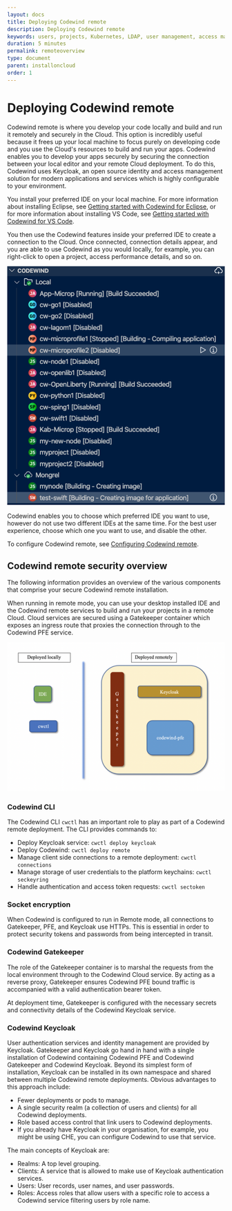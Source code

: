 ```yaml
---
layout: docs
title: Deploying Codewind remote
description: Deploying Codewind remote
keywords: users, projects, Kubernetes, LDAP, user management, access management, login, deployment, pod, security, securing Cloud connection
duration: 5 minutes
permalink: remoteoverview
type: document
parent: installoncloud
order: 1
---
```


# Deploying Codewind remote

Codewind remote is where you develop your code locally and build and run it remotely and securely in the Cloud. This option is incredibly useful because it frees up your local machine to focus purely on developing code and you use the Cloud's resources to build and run your apps. Codewind enables you to develop your apps securely by securing the connection between your local editor and your remote Cloud deployment. To do this, Codewind uses Keycloak, an open source identity and access management solution for modern applications and services which is highly configurable to your environment. 

You install your preferred IDE on your local machine. For more information about installing Eclipse, see [Getting started with Codewind for Eclipse](mdteclipsegettingstarted.html), or for more information about installing VS Code, see [Getting started with Codewind for VS Code](mdt-vsc-getting-started.html).

You then use the Codewind features inside your preferred IDE to create a connection to the Cloud. Once connected, connection details appear, and you are able to use Codewind as you would locally, for example, you can right-click to open a project, access performance details, and so on. 

![Project view](dist/images/remote/project_view.png)

Codewind enables you to choose which preferred IDE you want to use, however do not use two different IDEs at the same time. For the best user experience, choose which one you want to use, and disable the other. 

To configure Codewind remote, see [Configuring Codewind remote](remote-configuring.html).

## Codewind remote security overview

The following information provides an overview of the various components that comprise your secure Codewind remote installation. 

When running in remote mode, you can use your desktop installed IDE and the Codewind remote services to build and run your projects in a remote Cloud. Cloud services are secured using a Gatekeeper container which exposes an ingress route that proxies the connection through to the Codewind PFE service.

![Remote overview](dist/images/remote/image4.png)

### Codewind CLI

The Codewind CLI `cwctl` has an important role to play as part of a Codewind remote deployment. The CLI provides commands to:

- Deploy Keycloak service: `cwctl deploy keycloak`
- Deploy Codewind: `cwctl deploy remote`
- Manage client side connections to a remote deployment: `cwctl connections`
- Manage storage of user credentials to the platform keychains: `cwctl seckeyring`
- Handle authentication and access token requests: `cwctl sectoken`

### Socket encryption

When Codewind is configured to run in Remote mode, all connections to Gatekeeper, PFE, and Keycloak use HTTPs. This is essential in order to protect security tokens and passwords from being intercepted in transit.

### Codewind Gatekeeper

The role of the Gatekeeper container is to marshal the requests from the local environment through to the Codewind Cloud service. By acting as a reverse proxy, Gatekeeper ensures Codewind PFE bound traffic is accompanied with a valid authentication bearer token.

At deployment time, Gatekeeper is configured with the necessary secrets and connectivity details of the Codewind Keycloak service.

### Codewind Keycloak

User authentication services and identity management are provided by Keycloak. Gatekeeper and Keycloak go hand in hand with a single installation of Codewind containing Codewind PFE and Codewind Gatekeeper and Codewind Keycloak. Beyond its simplest form of installation, Keycloak can be installed in its own namespace and shared between multiple Codewind remote deployments. Obvious advantages to this approach include:

- Fewer deployments or pods to manage.
- A single security realm (a collection of users and clients) for all Codewind deployments.
- Role based access control that link users to Codewind deployments.
- If you already have Keycloak in your organisation, for example, you might be using CHE, you can configure Codewind to use that service.

The main concepts of Keycloak are:

- Realms: A top level grouping.
- Clients: A service that is allowed to make use of Keycloak authentication services.
- Users: User records, user names, and user passwords.
- Roles: Access roles that allow users with a specific role to access a Codewind service filtering users by role name.
